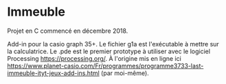 # Immeuble
Projet en C commencé en décembre 2018.

Add-in pour la casio graph 35+. Le fichier g1a est l'exécutable à mettre sur la calculatrice. Le .pde est le premier prototype à utiliser avec le logiciel Processing https://processing.org/.
À l'origine mis en ligne ici https://www.planet-casio.com/Fr/programmes/programme3733-last-immeuble-ityt-jeux-add-ins.html (par moi-même).
